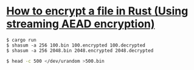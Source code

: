 # [How to encrypt a file in Rust (Using streaming AEAD encryption)](https://kerkour.com/rust-file-encryption)


```shell
$ cargo run
$ shasum -a 256 100.bin 100.encrypted 100.decrypted
$ shasum -a 256 2048.bin 2048.encrypted 2048.decrypted
```


```bash
$ head -c 500 </dev/urandom >500.bin
```
